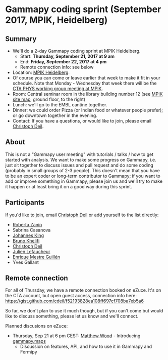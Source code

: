 # Gammapy coding sprint (September 2017, MPIK, Heidelberg)

## Summary

* We'll do a 2-day Gammapy coding sprint at MPIK Heidelberg.
    * Start: **Thursday, September 21, 2017 at 9 am**
    * End: **Friday, September 22, 2017 at 4 pm**
    * Remote connection info: see below
* Location: [MPIK Heidelberg](https://www.mpi-hd.mpg.de/mpi/en/start/).
* Of course you can come or leave earlier that week to make it fit in your schedule. Note that Monday - Wednesday that week there will be the [CTA PHYS working group meeting at MPIK](https://indico.cta-observatory.org/event/1471/).
* Room: Central seminar room in the library building number 12 (see [MPIK site map](https://www.mpi-hd.mpg.de/mpi/en/contact/access-and-site-map/), ground floor, to the right)
* Lunch: we'll go to the EMBL cantine together.
* Dinner: we could order Pizza (or Indian food or whatever people prefer); or go downtown together in the evening.
* Contact: If you have a questions, or would like to join, please email [Christoph Deil](https://github.com/cdeil).

## About

This is not a "Gammapy user meeting" with tutorials / talks / how to get started
with analysis. We want to make some progress on Gammapy, i.e. just sit together
to discuss issues and pull request and do some coding (probably in small groups
of 2-3 people). This doesn't mean that you have to be an expert coder or
long-term contributor to Gammapy; if you want to add or improve something in
Gammapy, please join us and we'll try to make it happen or at least bring it on
a good way during this sprint.

## Participants

If you'd like to join, email [Christoph Deil](https://github.com/cdeil) or add yourself to the list directly:

* [Roberta Zanin](https://github.com/robertazanin)
* Sabrina Casanova
* [Johannes King](https://github.com/joleroi)
* [Bruno Khelifi](https://github.com/bkhelifi)
* [Christoph Deil](https://github.com/cdeil)
* [Julien Lefaucheur](https://github.com/jjlk)
* [Enrique Mestre Guillén](https://github.com/emestregui)
* Yves Gallant

## Remote connection

For all of Thursday, we have a remote connection booked on eZuce.
It's on the CTA account, but open guest access, connection info here:
https://gist.github.com/cdeil/f52193828ea108ff697cf708ba7eb5a6

So far, we don't plan to use it much though, but if you can't
come but would like to discuss something, please let us know and we'll connect.

Planned discusions on eZuce:

* Thursday, Sep 21 at 6 pm CEST: [Matthew Wood](https://github.com/woodmd) - Introducing [gammapy.maps](http://docs.gammapy.org/en/latest/maps/index.html)
  * Discussion on features, API, and how to use it in Gammapy and Fermipy
